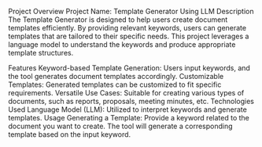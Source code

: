Project Overview
Project Name: Template Generator Using LLM
Description
The Template Generator is designed to help users create document templates efficiently. By providing relevant keywords, users can generate templates that are tailored to their specific needs. This project leverages a language model to understand the keywords and produce appropriate template structures.

Features
Keyword-based Template Generation: Users input keywords, and the tool generates document templates accordingly.
Customizable Templates: Generated templates can be customized to fit specific requirements.
Versatile Use Cases: Suitable for creating various types of documents, such as reports, proposals, meeting minutes, etc.
Technologies Used
Language Model (LLM): Utilized to interpret keywords and generate templates.
Usage
Generating a Template:
Provide a keyword related to the document you want to create.
The tool will generate a corresponding template based on the input keyword.

